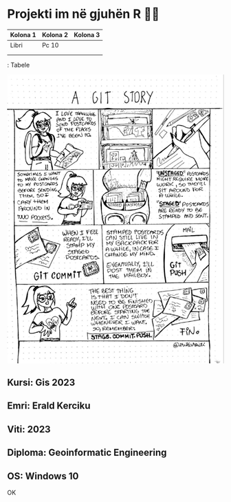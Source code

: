
# Projekti im në gjuhën R 🧑‍💻

| Kolona 1 | Kolona 2 | Kolona 3 |
|----------|----------|----------|
|Libri     | Pc 10    |          |
|          |          |          |
|          |          |          |
: Tabele

![](git-comic.jpeg)

## **Kursi**: Gis 2023 

## **Emri**: Erald Kerciku

## **Viti**: 2023

## **Diploma**: Geoinformatic Engineering

## **OS**: Windows 10

OK
